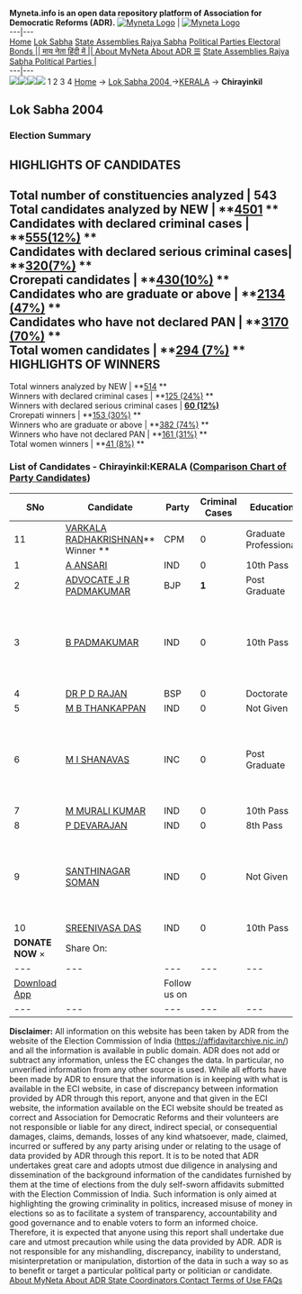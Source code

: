 **Myneta.info is an open data repository platform of Association for Democratic Reforms (ADR).**
[![Myneta Logo](https://www.myneta.info/lib/img/myneta-logo.png)](https://www.myneta.info/) | [![Myneta Logo](https://www.myneta.info/lib/img/adr-logo.png)](https://adrindia.org)  
---|---  
[Home](https://www.myneta.info/) [Lok Sabha](https://www.myneta.info/#ls "Lok Sabha") [ State Assemblies ](https://www.myneta.info/#sa "State Assemblies") [Rajya Sabha](https://www.myneta.info/#rs "Rajya Sabha") [Political Parties ](https://www.myneta.info/party "Political Parties") [ Electoral Bonds ](https://www.myneta.info/electoral_bonds "Electoral Bonds") [ || माय नेता हिंदी में || ](https://translate.google.co.in/translate?prev=hp&hl=en&js=y&u=www.myneta.info&sl=en&tl=hi&history_state0=) [ About MyNeta ](https://adrindia.org/content/about-myneta) [ About ADR ](https://adrindia.org/about-adr/who-we-are) [☰](javascript:void\(0\))
[ State Assemblies ](https://www.myneta.info/#sa "State Assemblies") [ Rajya Sabha ](https://www.myneta.info/#rs "Rajya Sabha") [ Political Parties ](https://www.myneta.info/party "Political Parties")
|   
---|---  
![](https://www.myneta.info/lib/img/banner/banner-1.png)![](https://www.myneta.info/lib/img/banner/banner-2.png)![](https://www.myneta.info/lib/img/banner/banner-3.png)![](https://www.myneta.info/lib/img/banner/banner-4.png)
1  2  3  4 
[Home](https://www.myneta.info/) → [Lok Sabha 2004 ](https://www.myneta.info/loksabha2004/)→[KERALA](https://www.myneta.info/loksabha2004/index.php?action=show_constituencies&state_id=11) → **Chirayinkil**
### 
## Lok Sabha 2004 
###  Election Summary 
HIGHLIGHTS OF CANDIDATES  
---  
Total number of constituencies analyzed |  543   
Total candidates analyzed by NEW | **[4501](https://www.myneta.info/loksabha2004/index.php?action=summary&subAction=candidates_analyzed&sort=candidate#summary) **  
Candidates with declared criminal cases | **[555(12%)](https://www.myneta.info/loksabha2004/index.php?action=summary&subAction=crime&sort=candidate#summary) **  
Candidates with declared serious criminal cases| **[320(7%)](https://www.myneta.info/loksabha2004/index.php?action=summary&subAction=serious_crime&sort=candidate#summary) **  
Crorepati candidates | **[430(10%)](https://www.myneta.info/loksabha2004/index.php?action=summary&subAction=crorepati&sort=candidate#summary) **  
Candidates who are graduate or above | **[2134 (47%)](https://www.myneta.info/loksabha2004/index.php?action=summary&subAction=education&sort=candidate#summary) **  
Candidates who have not declared PAN | **[3170 (70%)](https://www.myneta.info/loksabha2004/index.php?action=summary&subAction=without_pan&sort=candidate#summary) **  
Total women candidates | **[294 (7%)](https://www.myneta.info/loksabha2004/index.php?action=summary&subAction=women_candidate&sort=candidate#summary) **  
HIGHLIGHTS OF WINNERS  
---  
Total winners analyzed by NEW | **[514](https://www.myneta.info/loksabha2004/index.php?action=summary&subAction=winner_analyzed&sort=candidate#summary) **  
Winners with declared criminal cases | **[125 (24%)](https://www.myneta.info/loksabha2004/index.php?action=summary&subAction=winner_crime&sort=candidate#summary) **  
Winners with declared serious criminal cases | **[60 (12%)](https://www.myneta.info/loksabha2004/index.php?action=summary&subAction=winner_serious_crime&sort=candidate#summary)**  
Crorepati winners | **[153 (30%)](https://www.myneta.info/loksabha2004/index.php?action=summary&subAction=winner_crorepati&sort=candidate#summary) **  
Winners who are graduate or above | **[382 (74%)](https://www.myneta.info/loksabha2004/index.php?action=summary&subAction=winner_education&sort=candidate#summary) **  
Winners who have not declared PAN | **[161 (31%)](https://www.myneta.info/loksabha2004/index.php?action=summary&subAction=winner_without_pan&sort=candidate#summary) **  
Total women winners | **[41 (8%)](https://www.myneta.info/loksabha2004/index.php?action=summary&subAction=winner_women&sort=candidate#summary) **  
### List of Candidates - Chirayinkil:KERALA ([Comparison Chart of Party Candidates](https://www.myneta.info/loksabha2004/comparisonchart.php?constituency_id=222))
SNo | Candidate| Party| Criminal Cases| Education| Age| Total Assets| Liabilities  
---|---|---|---|---|---|---|---  
11  | [VARKALA RADHAKRISHNAN](https://www.myneta.info/loksabha2004/candidate.php?candidate_id=1856)** Winner ** | CPM | 0 | Graduate Professional| 76 | Rs 7,56,621 ~ 7 Lacs+ | Rs 0 ~   
1  | [A ANSARI](https://www.myneta.info/loksabha2004/candidate.php?candidate_id=1860) | IND | 0 | 10th Pass| 32 | Rs 1,10,000 ~ 1 Lacs+ | Rs 0 ~   
2  | [ADVOCATE J R PADMAKUMAR](https://www.myneta.info/loksabha2004/candidate.php?candidate_id=1858) | BJP | **1** | Post Graduate| 42 | Rs 24,75,683 ~ 24 Lacs+ | Rs 3,28,960 ~ 3 Lacs+  
3  | [B PADMAKUMAR](https://www.myneta.info/loksabha2004/candidate.php?candidate_id=1863) | IND | 0 | 10th Pass| 37 | ![](https://myneta.info/image_v2.php?myneta_folder=loksabha2004&candidate_id=1863&col=ta) | ![](https://myneta.info/image_v2.php?myneta_folder=loksabha2004&candidate_id=1863&col=lia)  
4  | [DR P D RAJAN](https://www.myneta.info/loksabha2004/candidate.php?candidate_id=1859) | BSP | 0 | Doctorate| 41 | Rs 4,45,146 ~ 4 Lacs+ | Rs 0 ~   
5  | [M B THANKAPPAN](https://www.myneta.info/loksabha2004/candidate.php?candidate_id=1864) | IND | 0 | Not Given| 71 | Rs 61,308 ~ 61 Thou+ | Rs 0 ~   
6  | [M I SHANAVAS](https://www.myneta.info/loksabha2004/candidate.php?candidate_id=1857) | INC | 0 | Post Graduate| 52 | ![](https://myneta.info/image_v2.php?myneta_folder=loksabha2004&candidate_id=1857&col=ta) | ![](https://myneta.info/image_v2.php?myneta_folder=loksabha2004&candidate_id=1857&col=lia)  
7  | [M MURALI KUMAR](https://www.myneta.info/loksabha2004/candidate.php?candidate_id=1862) | IND | 0 | 10th Pass| 0 | Rs 6,00,000 ~ 6 Lacs+ | Rs 0 ~   
8  | [P DEVARAJAN](https://www.myneta.info/loksabha2004/candidate.php?candidate_id=1866) | IND | 0 | 8th Pass| 49 | Nil | Rs 0 ~   
9  | [SANTHINAGAR SOMAN](https://www.myneta.info/loksabha2004/candidate.php?candidate_id=1861) | IND | 0 | Not Given| 46 | ![](https://myneta.info/image_v2.php?myneta_folder=loksabha2004&candidate_id=1861&col=ta) | ![](https://myneta.info/image_v2.php?myneta_folder=loksabha2004&candidate_id=1861&col=lia)  
10  | [SREENIVASA DAS](https://www.myneta.info/loksabha2004/candidate.php?candidate_id=1865) | IND | 0 | 10th Pass| 57 | Rs 1,62,683 ~ 1 Lacs+ | Rs 17,50,000 ~ 17 Lacs+  
|  **DONATE NOW** × |  Share On:  | [](https://api.whatsapp.com/send?text=https%3A%2F%2Fmyneta.info%2Fpunjab2022%2Findex.php%3Faction%3Dshow_constituencies%26state_id%3D19) | [](https://www.facebook.com/sharer/sharer.php?u=https%3A%2F%2Fmyneta.info%2Fpunjab2022%2Findex.php%3Faction%3Dshow_constituencies%26state_id%3D19) | [](https://twitter.com/share?url=https%3A%2F%2Fmyneta.info%2Fpunjab2022%2Findex.php%3Faction%3Dshow_constituencies%26state_id%3D19)  
---|---|---|---|---  
| [ Download App ](https://play.google.com/store/apps/details?id=com.webrosoft.myneta1&pcampaignid=pcampaignidMKT-Other-global-all-co-prtnr-py-PartBadge-Mar2515-1) | [](https://play.google.com/store/apps/details?id=com.webrosoft.myneta1&pcampaignid=pcampaignidMKT-Other-global-all-co-prtnr-py-PartBadge-Mar2515-1) |  Follow us on  | [](https://www.facebook.com/adrindia.org/) | [](https://twitter.com/adrspeaks) | [](https://groups.google.com/g/national-election-watch?hl=en&pli=1) | [](https://www.instagram.com/adrspeaks/) | [](https://www.youtube.com/user/adrspeaks) | [](https://sharechat.com/profile/adrspeaks)  
---|---|---|---|---|---|---|---|---  
**Disclaimer:** All information on this website has been taken by ADR from the website of the Election Commission of India (https://affidavitarchive.nic.in/) and all the information is available in public domain. ADR does not add or subtract any information, unless the EC changes the data. In particular, no unverified information from any other source is used. While all efforts have been made by ADR to ensure that the information is in keeping with what is available in the ECI website, in case of discrepancy between information provided by ADR through this report, anyone and that given in the ECI website, the information available on the ECI website should be treated as correct and Association for Democratic Reforms and their volunteers are not responsible or liable for any direct, indirect special, or consequential damages, claims, demands, losses of any kind whatsoever, made, claimed, incurred or suffered by any party arising under or relating to the usage of data provided by ADR through this report. It is to be noted that ADR undertakes great care and adopts utmost due diligence in analysing and dissemination of the background information of the candidates furnished by them at the time of elections from the duly self-sworn affidavits submitted with the Election Commission of India. Such information is only aimed at highlighting the growing criminality in politics, increased misuse of money in elections so as to facilitate a system of transparency, accountability and good governance and to enable voters to form an informed choice. Therefore, it is expected that anyone using this report shall undertake due care and utmost precaution while using the data provided by ADR. ADR is not responsible for any mishandling, discrepancy, inability to understand, misinterpretation or manipulation, distortion of the data in such a way so as to benefit or target a particular political party or politician or candidate. 
[ About MyNeta ](https://adrindia.org/content/about-myneta) [ About ADR ](https://adrindia.org/about-adr/who-we-are) [ State Coordinators ](https://adrindia.org/about-adr/state-coordinators) [ Contact ](https://adrindia.org/contact-us) [ Terms of Use ](https://adrindia.org/content/adr-terms-use) [ FAQs ](https://adrindia.org/content/faqs)
